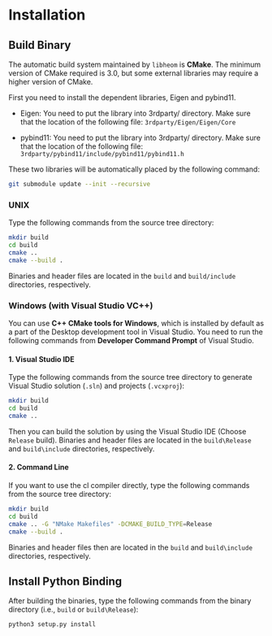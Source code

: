# Installation

## Build Binary

The automatic build system maintained by `libheom` is **CMake**.
The minimum version of CMake required is 3.0, but some external libraries may require a higher version of CMake.

First you need to install the dependent libraries, Eigen and pybind11.

* Eigen: You need to put the library into 3rdparty/ directory. Make sure that the location of the following file:
`3rdparty/Eigen/Eigen/Core`

* pybind11: You need to put the library into 3rdparty/ directory. Make sure that the location of the following file:
`3rdparty/pybind11/include/pybind11/pybind11.h`

These two libraries will be automatically placed by the following command:
```bash
git submodule update --init --recursive
```

### UNIX

Type the following commands from the source tree directory:

```bash
mkdir build
cd build
cmake ..
cmake --build .
```

Binaries and header files are located in the `build` and `build/include` directories, respectively.

### Windows (with Visual Studio VC++)

You can use **C++ CMake tools for Windows**, which is installed by default as a part of the Desktop development tool in Visual Studio.
You need to run the following commands from **Developer Command Prompt** of Visual Studio.

#### 1. Visual Studio IDE
Type the following commands from the source tree directory to generate Visual Studio solution (`.sln`) and projects (`.vcxproj`):

```bash
mkdir build
cd build
cmake ..
```

Then you can build the solution by using the Visual Studio IDE (Choose
`Release` build). Binaries and header files are located in the
`build\Release` and `build\include` directories, respectively.

#### 2. Command Line

If you want to use the cl compiler directly, type the following commands from the source tree directory:

```bash
mkdir build
cd build
cmake .. -G "NMake Makefiles" -DCMAKE_BUILD_TYPE=Release
cmake --build .
```

Binaries and header files then are located in the `build` and `build\include` directories, respectively.

## Install Python Binding

After building the binaries, type the following commands from the binary directory (i.e., `build` or `build\Release`):

```bash
python3 setup.py install
```
